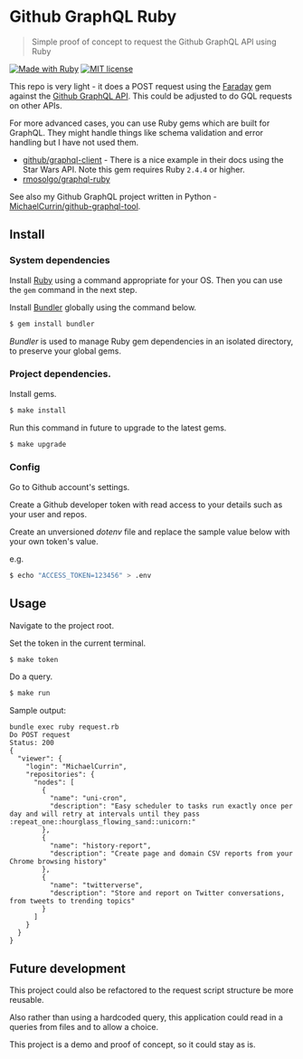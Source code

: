# Github GraphQL Ruby
> Simple proof of concept to request the Github GraphQL API using Ruby

[![Made with Ruby](https://img.shields.io/badge/Made%20with-Ruby-blue.svg)](https://www.ruby-lang.org)
[![MIT license](https://img.shields.io/badge/License-MIT-blue.svg)](https://github.com/MichaelCurrin/gihhub-gql-ruby/blob/master/LICENSE)

This repo is very light - it does a POST request using the [Faraday](https://lostisland.github.io/faraday/) gem against the [Github GraphQL API](https://developer.github.com/v4/). This could be adjusted to do GQL requests on other APIs.

For more advanced cases, you can use Ruby gems which are built for GraphQL. They might handle things like schema validation and error handling but I have not used them.

- [github/graphql-client](https://github.com/github/graphql-client) - There is a nice example in their docs using the Star Wars API. Note this gem requires Ruby `2.4.4` or higher.
- [rmosolgo/graphql-ruby](https://github.com/rmosolgo/graphql-ruby)

See also my Github GraphQL project written in Python - [MichaelCurrin/github-graphql-tool](https://github.com/MichaelCurrin/github-graphql-tool).


## Install

### System dependencies

Install [Ruby](https://www.ruby-lang.org/en/documentation/installation/#package-management-systems) using a command appropriate for your OS. Then you can use the `gem` command in the next step.

Install [Bundler](https://bundler.io/) globally using the command below.

```bash
$ gem install bundler
```

_Bundler_ is used to manage Ruby gem dependencies in an isolated directory, to preserve your global gems.


### Project dependencies.

Install gems.

```bash
$ make install
```

Run this command in future to upgrade to the latest gems.

```bash
$ make upgrade
```

### Config

Go to Github account's settings.

Create a Github developer token with read access to your details such as your user and repos.

Create an unversioned _dotenv_ file and replace the sample value below with your own token's value.

e.g.

```sh
$ echo "ACCESS_TOKEN=123456" > .env
```

## Usage

Navigate to the project root.

Set the token in the current terminal.

```sh
$ make token
```

Do a query.

```sh
$ make run
```

Sample output:

```
bundle exec ruby request.rb
Do POST request
Status: 200
{
  "viewer": {
    "login": "MichaelCurrin",
    "repositories": {
      "nodes": [
        {
          "name": "uni-cron",
          "description": "Easy scheduler to tasks run exactly once per day and will retry at intervals until they pass :repeat_one::hourglass_flowing_sand::unicorn:"
        },
        {
          "name": "history-report",
          "description": "Create page and domain CSV reports from your Chrome browsing history"
        },
        {
          "name": "twitterverse",
          "description": "Store and report on Twitter conversations, from tweets to trending topics"
        }
      ]
    }
  }
}
```

## Future development

This project could also be refactored to the request script structure be more reusable.

Also rather than using a hardcoded query, this application could read in a queries from files and to allow a choice.

This project is a demo and proof of concept, so it could stay as is.
